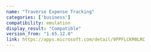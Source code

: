 ```yaml
---
name: "Traverse Expense Tracking"
categories: ['business']
compatibility: emulation
display_result: "Compatible"
version_from: "1.65.12.0"
link: https://apps.microsoft.com/detail/9PPFLCKM0LRC
---
```


